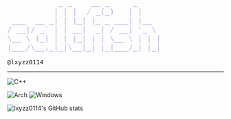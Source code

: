 <pre style="background: transparent">
<span style="color: #C3C3E6; font-weight: bold; font-size: 18px">
           _ _    __ _     _     
          | | |  / _(_)   | |    
 ___  __ _| | |_| |_ _ ___| |__  
/ __|/ _` | | __|  _| / __| '_ \ 
\__ \ (_| | | |_| | | \__ \ | | |
|___/\__,_|_|\__|_| |_|___/_| |_|
</span>
@lxyzz0114
</pre>

---

<!-- ![C](https://img.shields.io/badge/c-%2300599C.svg?style=for-the-badge&logo=c&logoColor=white) -->
![C++](https://img.shields.io/badge/c++-%2300599C.svg?style=for-the-badge&logo=c%2B%2B&logoColor=white)
<!-- ![Arduino](https://img.shields.io/badge/-Arduino-00979D?style=for-the-badge&logo=Arduino&logoColor=white)
![Python](https://img.shields.io/badge/python-3670A0?style=for-the-badge&logo=python&logoColor=ffdd54) -->
![Arch](https://img.shields.io/badge/Arch%20Linux-1793D1?logo=arch-linux&logoColor=fff&style=for-the-badge)
![Windows](https://img.shields.io/badge/Windows-0078D6?style=for-the-badge&logo=windows&logoColor=white)

![lxyzz0114's GitHub stats](https://github-readme-stats.vercel.app/api?username=lxyzz0114&show_icons=true&theme=radical)
